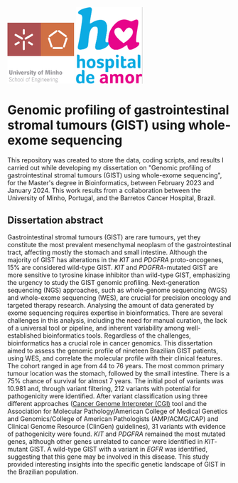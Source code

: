 <p>
  <img src="https://github.com/anarspereira/genomic-profiling-GIST-WES/blob/main/EEUM_logo_EN.png" width="150" />
  <img src="https://github.com/anarspereira/genomic-profiling-GIST-WES/blob/main/hospital_amor.png" width="150" />
</p>

# Genomic profiling of gastrointestinal stromal tumours (GIST) using whole-exome sequencing

This repository was created to store the data, coding scripts, and results I carried out while developing my dissertation on "Genomic profiling of gastrointestinal stromal tumours (GIST) using whole-exome sequencing", for the Master's degree in Bioinformatics, between February 2023 and January 2024. This work results from a collaboration between the University of Minho, Portugal, and the Barretos Cancer Hospital, Brazil.


## Dissertation abstract

Gastrointestinal stromal tumours (GIST) are rare tumours, yet they constitute the most prevalent mesenchymal neoplasm of the gastrointestinal tract, affecting mostly the stomach and small intestine. Although the majority of GIST has alterations in the _KIT_ and _PDGFRA_ proto-oncogenes, 15% are considered wild-type GIST. _KIT_ and _PDGFRA_-mutated GIST are more sensitive to tyrosine kinase inhibitor than wild-type GIST, emphasizing the urgency to study the GIST genomic profiling. Next-generation sequencing (NGS) approaches, such as whole-genome sequencing (WGS) and whole-exome sequencing (WES), are crucial for precision oncology and targeted therapy research. Analysing the amount of data generated by exome sequencing requires expertise in bioinformatics. There are several challenges in this analysis, including the need for manual curation, the lack of a universal tool or pipeline, and inherent variability among well-established bioinformatics tools. Regardless of the challenges, bioinformatics has a crucial role in cancer genomics. This dissertation aimed to assess the genomic profile of nineteen Brazilian GIST patients, using WES, and correlate the molecular profile with their clinical features. The cohort ranged in age from 44 to 76 years. The most common primary tumour location was the stomach, followed by the small intestine. There is a 75% chance of survival for almost 7 years. The initial pool of variants was 10.981 and, through variant filtering, 212 variants with potential for pathogenicity were identified. After variant classification using three different approaches ([Cancer Genome Interpreter (CGI)](http://www.cancergenomeinterpreter.org) tool and the Association for Molecular Pathology/American College of Medical Genetics and Genomics/College of American Pathologists (AMP/ACMG/CAP) and Clinical Genome Resource (ClinGen) guidelines), 31 variants with evidence of pathogenicity were found. _KIT_ and _PDGFRA_ remained the most mutated genes, although other genes unrelated to cancer were identified in _KIT_-mutant GIST. A wild-type GIST with a variant in _EGFR_ was identified, suggesting that this gene may be involved in this disease. This study provided interesting insights into the specific genetic landscape of GIST in the Brazilian population.
